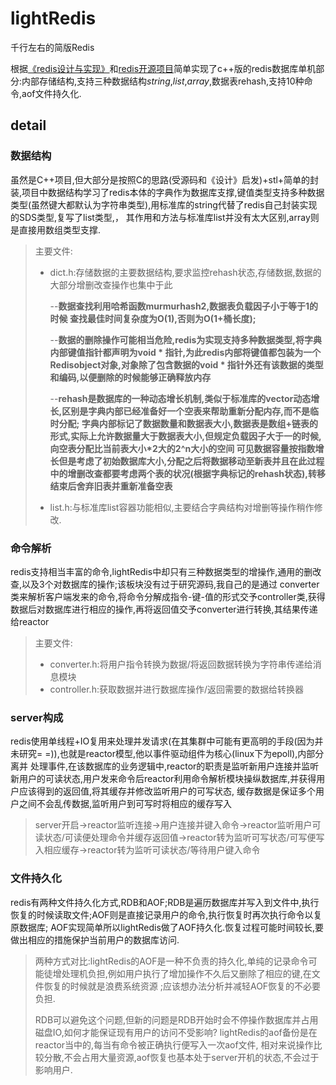 # lightRedis
千行左右的简版Redis

根据[《redis设计与实现》](http://redisbook.com/)和[redis开源项目](https://github.com/antirez/redis)简单实现了c++版的redis数据库单机部分:内部存储结构,支持三种数据结构*string*,*list*,*array*,数据表rehash,支持10种命令,aof文件持久化.

## detail


### 数据结构

虽然是C++项目,但大部分是按照C的思路(受源码和《设计》启发)+stl+简单的封装,项目中数据结构学习了redis本体的字典作为数据库支撑,键值类型支持多种数据类型(虽然键大都默认为字符串类型),用标准库的string代替了redis自己封装实现的SDS类型,复写了list类型,，
其作用和方法与标准库list并没有太大区别,array则是直接用数组类型支撑.

>主要文件:
>* dict.h:存储数据的主要数据结构,要求监控rehash状态,存储数据,数据的大部分增删改查操作也集中于此
>
>   --__数据查找利用哈希函数murmurhash2,数据表负载因子小于等于1的时候 查找最佳时间复杂度为O(1),否则为O(1+桶长度);__
>
>   --__数据的删除操作可能相当危险,redis为实现支持多种数据类型,将字典内部键值指针都声明为void * 指针,为此redis内部将键值都包装为一个Redisobject对象,对象除了包含数据的void * 指针外还有该数据的类型和编码,以便删除的时候能够正确释放内存__
>
>   --__rehash是数据库的一种动态增长机制,类似于标准库的vector动态增长,区别是字典内部已经准备好一个空表来帮助重新分配内存,而不是临时分配;
字典内部标记了数据数量和数据表大小,数据表是数组+链表的形式,实际上允许数据量大于数据表大小,但规定负载因子大于一的时候,向空表分配比当前表大小*2大的2^n大小的空间
可见数据容量按指数增长但是考虑了初始数据库大小,分配之后将数据移动至新表并且在此过程中的增删改查都要考虑两个表的状况(根据字典标记的rehash状态),转移结束后舍弃旧表并重新准备空表__
>
>* list.h:与标准库list容器功能相似,主要结合字典结构对增删等操作稍作修改.

### 命令解析

redis支持相当丰富的命令,lightRedis中却只有三种数据类型的增操作,通用的删改查,以及3个对数据库的操作;该板块没有过于研究源码,我自己的是通过
converter类来解析客户端发来的命令,将命令分解成指令-键-值的形式交予controller类,获得数据后对数据库进行相应的操作,再将返回值交予converter进行转换,其结果传递给reactor

>主要文件:
>* converter.h:将用户指令转换为数据/将返回数据转换为字符串传递给消息模块
>* controller.h:获取数据并进行数据库操作/返回需要的数据给转换器

### server构成

redis使用单线程+IO复用来处理并发请求(在其集群中可能有更高明的手段(因为并未研究= =)),也就是reactor模型,他以事件驱动组件为核心(linux下为epoll),内部分离并
处理事件,在该数据库的业务逻辑中,reactor的职责是监听新用户连接并监听新用户的可读状态,用户发来命令后reactor利用命令解析模块操纵数据库,并获得用户应该得到的返回值,将其缓存并修改监听用户的可写状态,
缓存数据是保证多个用户之间不会乱传数据,监听用户到可写时将相应的缓存写入
> server开启->reactor监听连接->用户连接并键入命令->reactor监听用户可读状态/可读便处理命令并缓存返回值->reactor转为监听可写状态/可写便写入相应缓存->reactor转为监听可读状态/等待用户键入命令

### 文件持久化

redis有两种文件持久化方式,RDB和AOF;RDB是遍历数据库并写入到文件中,执行恢复的时候读取文件;AOF则是直接记录用户的命令,执行恢复时再次执行命令以复原数据库;
AOF实现简单所以lightRedis做了AOF持久化.恢复过程可能时间较长,要做出相应的措施保护当前用户的数据库访问.

> 两种方式对比:lightRedis的AOF是一种不负责的持久化,单纯的记录命令可能徒增处理机负担,例如用户执行了增加操作不久后又删除了相应的键,在文件恢复的时候就是浪费系统资源
;应该想办法分析并减轻AOF恢复的不必要负担.
>
> RDB可以避免这个问题,但新的问题是RDB开始时会不停操作数据库并占用磁盘IO,如何才能保证现有用户的访问不受影响? lightRedis的aof备份是在reactor当中的,每当有命令被正确执行便写入一次aof文件,
> 相对来说操作比较分散,不会占用大量资源,aof恢复也基本处于server开机的状态,不会过于影响用户.
